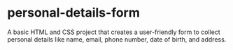 # personal-details-form
A basic HTML and CSS project that creates a user-friendly form to collect personal details like name, email, phone number, date of birth, and address.
